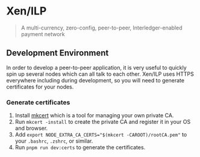 # Xen/ILP

> A multi-currency, zero-config, peer-to-peer, Interledger-enabled payment network

## Development Environment

In order to develop a peer-to-peer application, it is very useful to quickly spin up several nodes which can all talk to each other. Xen/ILP uses HTTPS everywhere including during development, so you will need to generate certificates for your nodes.

### Generate certificates

1. Install [mkcert](https://github.com/FiloSottile/mkcert) which is a tool for managing your own private CA.
2. Run `mkcert -install` to create the private CA and register it in your OS and browser.
3. Add `export NODE_EXTRA_CA_CERTS="$(mkcert -CAROOT)/rootCA.pem"` to your `.bashrc`, `.zshrc`, or similar.
3. Run `pnpm run dev:certs` to generate the certificates.